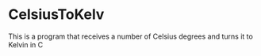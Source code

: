 # CelsiusToKelv
This is a program that receives a number of Celsius degrees and turns it to Kelvin in C
